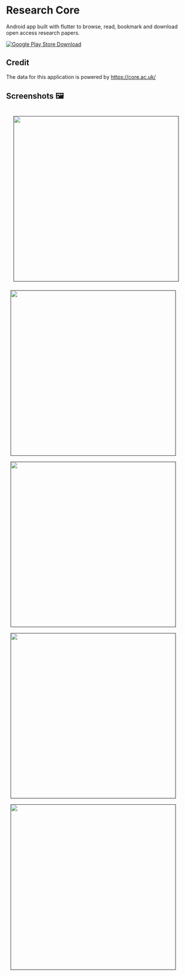 # Research Core

Android app built with flutter to browse, read, bookmark and download open access research papers.

[![Google Play Store Download](https://play.google.com/intl/en_us/badges/images/generic/en_badge_web_generic.png)](https://play.google.com/store/apps/details?id=com.darshan.researchcore&hl=en_GB&gl=US)

## Credit

The data for this application is powered by https://core.ac.uk/

## Screenshots :framed_picture:
<div style="display: flex; flex-wrap: wrap; margin: 4px;">
  <a href=""><img src="https://user-images.githubusercontent.com/9456191/205484125-2d18d08b-f14e-46a5-a9cd-b6ac3a7e3cae.jpg" width="450" style="margin: 16px;" /></a>
  <a href="">  <img src="https://user-images.githubusercontent.com/9456191/205484127-2d40ec39-cc2e-419d-b78f-59bead07c5b5.jpg" width="450" style="margin: 8px;"/> </a>
  <a href=""> <img src="https://user-images.githubusercontent.com/9456191/205484131-3c16842f-69a7-4206-9213-ef95235db99f.jpg" width="450" style="margin: 8px;" /> </a>
  <a href=""> <img src="https://user-images.githubusercontent.com/9456191/205484138-a6b0c4c8-d66e-4a79-987a-3d2f785e5c70.jpg" width="450" style="margin: 8px;"/> </a>
  <a href=""> <img src="https://user-images.githubusercontent.com/9456191/205484122-4e105d40-58e6-471f-9109-2151869d885c.jpg" width="450" style="margin: 8px;"/> </a>
</div>
